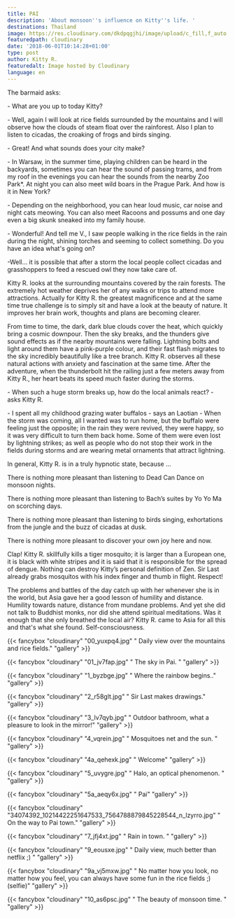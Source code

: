 ```yaml
---
title: PAI
description: 'About monsoon''s influence on Kitty''s life. '
destinations: Thailand
image: https://res.cloudinary.com/dkdpqgjhi/image/upload/c_fill,f_auto,q_auto,w_300/0title_blyu4f.jpg
featuredpath: cloudinary
date: '2018-06-01T10:14:28+01:00'
type: post
author: Kitty R.
featuredalt: Image hosted by Cloudinary
language: en
---
```

The barmaid asks:

\- What are you up to today Kitty?

\- Well, again I will look at rice fields surrounded by the mountains and I will observe how the clouds of steam float over the rainforest. Also I plan to listen to cicadas, the croaking of frogs and birds singing.

\- Great! And what sounds does your city make?

\- In Warsaw, in the summer time, playing children can be heard in the backyards, sometimes you can hear the sound of passing trams, and from my roof in the evenings you can hear the sounds from the nearby Zoo Park*. At night you can also meet wild boars in the Prague Park. And how is it in New York?

\- Depending on the neighborhood, you can hear loud music, car noise and night cats meowing. You can also meet Racoons and possums and one day even a big skunk sneaked into my family house.

\- Wonderful! And tell me V., I saw people walking in the rice fields in the rain during the night, shining torches and seeming to collect something. Do you have an idea what's going on?

\-Well... it is possible that after a storm the local people collect cicadas and grasshoppers to feed a rescued owl they now take care of.

Kitty R. looks at the surrounding mountains covered by the rain forests. The extremely hot weather deprives her of any walks or trips to attend more attractions. Actually for Kitty R. the greatest magnificence and at the same time true challenge is to simply sit and have a look at the beauty of nature. It improves her brain work, thoughts and plans are becoming clearer. 

From time to time, the dark, dark blue clouds cover the heat, which quickly bring a cosmic downpour. Then the sky breaks, and the thunders give sound effects as if the nearby mountains were falling. Lightning bolts and light around them have a pink-purple colour, and their fast flash migrates to the sky incredibly beautifully like a tree branch. Kitty R. observes all these natural actions with anxiety and fascination at the same time. After the adventure, when the thunderbolt hit the railing just a few meters away from Kitty R., her heart beats its speed much faster during the storms. 

\- When such a huge storm breaks up, how do the local animals react? - asks Kitty R.

\- I spent all my childhood grazing water buffalos - says an Laotian - When the storm was coming, all I wanted was to run home, but the buffalo were feeling just the opposite; in the rain they were revived, they were happy, so it was very difficult to turn them back home. Some of them were even lost by lightning strikes; as well as people who do not stop their work in the fields during storms and are wearing metal ornaments that attract lightning.

In general, Kitty R. is in a truly hypnotic state, because ...

There is nothing more pleasant than listening to Dead Can Dance on monsoon nights.

There is nothing more pleasant than listening to Bach’s suites by Yo Yo Ma on scorching days.

There is nothing more pleasant than listening to birds singing, exhortations from the jungle and the buzz of cicadas at dusk.

There is nothing more pleasant to discover your own joy here and now.

Clap! Kitty R. skillfully kills a tiger mosquito; it is larger than a European one, it is black with white stripes and it is said that it is responsible for the spread of dengue. Nothing can destroy Kitty’s personal definition of Zen. Sir Last already grabs mosquitos with his index finger and thumb in flight. Respect!

The problems and battles of the day catch up with her whenever she is in the world, but Asia gave her a good lesson of humility and distance. Humility towards nature, distance from mundane problems. And yet she did not talk to Buddhist monks, nor did she attend spiritual meditations. Was it enough that she only breathed the local air? Kitty R. came to Asia for all this and that's what she found. Self-consciousness.

{{< fancybox "cloudinary" "00_yuxpq4.jpg" "       Daily view over the mountains and rice fields." "gallery" >}}

{{< fancybox "cloudinary" "01_jv7fap.jpg" "       The sky in Pai. " "gallery" >}}

{{< fancybox "cloudinary" "1_byzbge.jpg" "       Where the rainbow begins.." "gallery" >}}

{{< fancybox "cloudinary" "2_r58glt.jpg" "       Sir Last makes drawings." "gallery" >}}

{{< fancybox "cloudinary" "3_lv7qyb.jpg" "       Outdoor bathroom, what a pleasure to look in the mirror!" "gallery" >}}

{{< fancybox "cloudinary" "4_vqrein.jpg" "       Mosquitoes net and the sun. " "gallery" >}}

{{< fancybox "cloudinary" "4a_qehexk.jpg" "       Welcome" "gallery" >}}

{{< fancybox "cloudinary" "5_uvygre.jpg" "       Halo, an optical phenomenon. " "gallery" >}}

{{< fancybox "cloudinary" "5a_aeqy6x.jpg" "       Pai" "gallery" >}}

{{< fancybox "cloudinary" "34074392_10214422251647533_7564788879845228544_n_lzyrro.jpg" "       On the way to Pai town." "gallery" >}}

{{< fancybox "cloudinary" "7_jfj4xt.jpg" "       Rain in town. " "gallery" >}}

{{< fancybox "cloudinary" "9_eousxe.jpg" "       Daily view, much better than netflix ;) " "gallery" >}}

{{< fancybox "cloudinary" "9a_vj5mxw.jpg" "       No matter how you look, no matter how you feel, you can always have some fun in the rice fields ;) (selfie)" "gallery" >}}

{{< fancybox "cloudinary" "10_as6psc.jpg" "       The beauty of monsoon time. " "gallery" >}}
